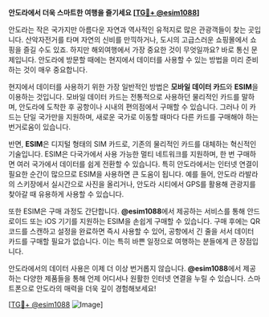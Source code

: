 **안도라에서 더욱 스마트한 여행을 즐기세요 [[TG💪+ @esim1088](https://t.me/s/esim1088)]**

안도라는 작은 국가지만 아름다운 자연과 역사적인 유적지로 많은 관광객들이 찾는 곳입니다. 산악자전거를 타며 자연의 신비를 만끽하거나, 도시의 고급스러운 쇼핑몰에서 쇼핑을 즐길 수도 있죠. 하지만 해외여행에서 가장 중요한 것이 무엇일까요? 바로 통신 문제입니다. 안도라에 방문할 때에는 현지에서 데이터를 사용할 수 있는 방법을 미리 준비하는 것이 매우 중요합니다.

현지에서 데이터를 사용하기 위한 가장 일반적인 방법은 **모바일 데이터 카드**와 **ESIM**을 이용하는 것입니다. 모바일 데이터 카드는 전통적으로 사용하던 물리적인 카드를 말하며, 안도라에 도착한 후 공항이나 시내의 편의점에서 구매할 수 있습니다. 그러나 이 카드는 단일 국가만을 지원하며, 새로운 국가로 이동할 때마다 다른 카드를 구매해야 하는 번거로움이 있습니다.

반면, **ESIM**은 디지털 형태의 SIM 카드로, 기존의 물리적인 카드를 대체하는 혁신적인 기술입니다. ESIM은 다국가에서 사용 가능한 멀티 네트워크를 지원하며, 한 번 구매하면 여러 국가에서 데이터를 쉽게 전환할 수 있습니다. 특히 안도라에서는 인터넷 연결이 필요한 순간이 많으므로 ESIM을 사용하면 큰 도움이 됩니다. 예를 들어, 안도라 라발라의 스키장에서 실시간으로 사진을 올리거나, 안도라 시티에서 GPS를 활용해 관광지를 찾아갈 때 유용하게 사용할 수 있습니다.

또한 ESIM은 구매 과정도 간단합니다. **@esim1088**에서 제공하는 서비스를 통해 안드로이드 또는 iOS 기기를 지원하는 ESIM을 손쉽게 구매할 수 있습니다. 구매 후에는 QR 코드를 스캔하고 설정을 완료하면 즉시 사용할 수 있어, 공항에서 긴 줄을 서서 데이터 카드를 구매할 필요가 없습니다. 이는 특히 바쁜 일정으로 여행하는 분들에게 큰 장점입니다.

안도라에서의 데이터 사용은 이제 더 이상 번거롭지 않습니다. **@esim1088**에서 제공하는 다양한 제품들을 통해 언제 어디서나 원활한 인터넷 연결을 누릴 수 있습니다. 스마트폰으로 안도라의 매력을 더욱 깊이 경험해보세요!

[[TG💪+ @esim1088](https://t.me/s/esim1088) ![Image](https://i.postimg.cc/Y0z9fWf4/image.png)]